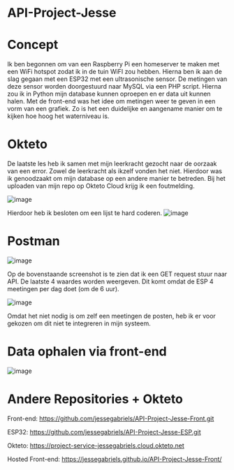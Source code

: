 # API-Project-Jesse

# Concept
Ik ben begonnen om van een Raspberry Pi een homeserver te maken met een WiFi hotspot zodat ik in de tuin WiFI zou hebben. Hierna ben ik aan de slag gegaan met een ESP32 met een ultrasonische sensor. De metingen van deze sensor worden doorgestuurd naar MySQL via een PHP script. Hierna zou ik in Python mijn database kunnen oproepen en er data uit kunnen halen. Met de front-end was het idee om metingen weer te geven in een vorm van een grafiek. Zo is het een duidelijke en aangename manier om te kijken hoe hoog het waterniveau is.

# Okteto
De laatste les heb ik samen met mijn leerkracht gezocht naar de oorzaak van een error. Zowel de leerkracht als ikzelf vonden het niet. Hierdoor was ik genoodzaakt om mijn database op een andere manier te betreden. Bij het uploaden van mijn repo op Okteto Cloud krijg ik een foutmelding. 

![image](https://user-images.githubusercontent.com/81410142/202868255-19a29c9d-0929-4be3-ac50-0ae31fc88979.png)

Hierdoor heb ik besloten om een lijst te hard coderen.
![image](https://user-images.githubusercontent.com/81410142/202900307-34d81759-b836-48dc-aad1-b85b1fae2de2.png)

# Postman

![image](https://user-images.githubusercontent.com/81410142/202900354-1033dc4f-d1ce-4dca-b6e2-762d3f172069.png)

Op de bovenstaande screenshot is te zien dat ik een GET request stuur naar API. De laatste 4 waardes worden weergeven. Dit komt omdat de ESP 4 meetingen per dag doet (om de 6 uur). 

![image](https://user-images.githubusercontent.com/81410142/202901292-c930e068-72b0-4341-ba14-305d58d73415.png)


Omdat het niet nodig is om zelf een meetingen de posten, heb ik er voor gekozen om dit niet te integreren in mijn systeem.

# Data ophalen via front-end

![image](https://user-images.githubusercontent.com/81410142/202914390-2555572a-35aa-400f-b92e-96fae74aa2f4.png)



# Andere Repositories + Okteto
Front-end: https://github.com/jessegabriels/API-Project-Jesse-Front.git

ESP32: https://github.com/jessegabriels/API-Project-Jesse-ESP.git

Okteto: https://project-service-jessegabriels.cloud.okteto.net

Hosted Front-end: https://jessegabriels.github.io/API-Project-Jesse-Front/



